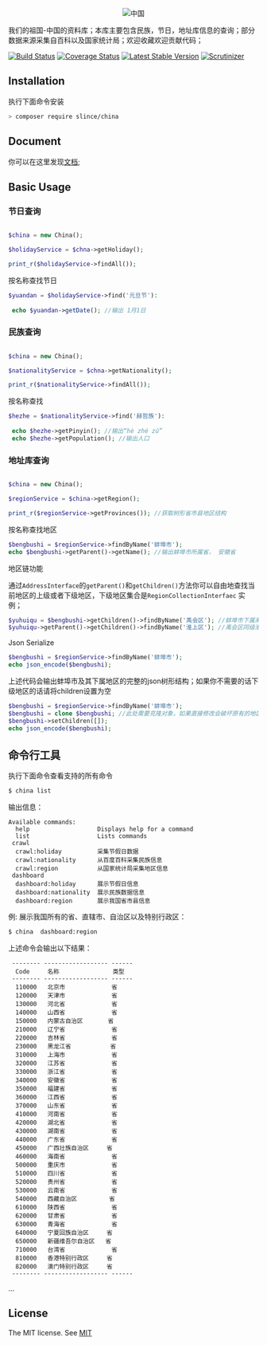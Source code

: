 <p align="center">
   <img src="https://raw.githubusercontent.com/slince/china/master/resources/china.png" alt="中国">
</p>

我们的祖国-中国的资料库；本库主要包含民族，节日，地址库信息的查询；部分数据来源采集自百科以及国家统计局；欢迎收藏欢迎贡献代码；

[![Build Status](https://img.shields.io/travis/slince/china/master.svg?style=flat-square)](https://travis-ci.org/slince/china)
[![Coverage Status](https://img.shields.io/codecov/c/github/slince/china.svg?style=flat-square)](https://codecov.io/github/slince/china)
[![Latest Stable Version](https://img.shields.io/packagist/v/slince/china.svg?style=flat-square&label=stable)](https://packagist.org/packages/slince/china)
[![Scrutinizer](https://img.shields.io/scrutinizer/g/slince/china.svg?style=flat-square)](https://scrutinizer-ci.com/g/slince/china/?branch=master)


## Installation

执行下面命令安装

```bash
> composer require slince/china
```

## Document

你可以在这里发现[文档](./resources/doc);

## Basic Usage

### 节日查询

```php

$china = new China();

$holidayService = $chna->getHoliday();

print_r($holidayService->findAll());

```
按名称查找节日

```php
$yuandan = $holidayService->find('元旦节'):
 
 echo $yuandan->getDate(); //输出 1月1日
```

### 民族查询

```php

$china = new China();

$nationalityService = $chna->getNationality();

print_r($nationalityService->findAll());

```

按名称查找

```php
$hezhe = $nationalityService->find('赫哲族'):
 
 echo $hezhe->getPinyin(); //输出“hè zhé zú”
 echo $hezhe->getPopulation(); //输出人口
```


### 地址库查询


```php

$china = new China();

$regionService = $china->getRegion();

print_r($regionService->getProvinces()); //获取树形省市县地区结构
```

按名称查找地区

```php
$bengbushi = $regionService->findByName('蚌埠市');
echo $bengbushi->getParent()->getName(); //输出蚌埠市所属省， 安徽省
```

地区链功能

通过`AddressInterface`的`getParent()`和`getChildren()`方法你可以自由地查找当前地区的上级或者下级地区，下级地区集合是`RegionCollectionInterfaec`
实例；

```php
$yuhuiqu = $bengbushi->getChildren()->findByName('禹会区'); //蚌埠市下属禹会区
$yuhuiqu->getParent()->getChildren()->findByName('淮上区'); //禹会区同级淮上区
```
Json Serialize

```php
$bengbushi = $regionService->findByName('蚌埠市');
echo json_encode($bengbushi);
```
上述代码会输出蚌埠市及其下属地区的完整的json树形结构；如果你不需要的话下级地区的话请将children设置为空

```php
$bengbushi = $regionService->findByName('蚌埠市');
$bengbushi = clone $bengbushi; //此处需要克隆对象，如果直接修改会破坏原有的地区树结构
$bengbushi->setChildren([]);
echo json_encode($bengbushi);
```

## 命令行工具

执行下面命令查看支持的所有命令

```bash
$ china list
```
输出信息：
```
Available commands:
  help                   Displays help for a command
  list                   Lists commands
 crawl
  crawl:holiday          采集节假日数据
  crawl:nationality      从百度百科采集民族信息
  crawl:region           从国家统计局采集地区信息
 dashboard
  dashboard:holiday      展示节假日信息
  dashboard:nationality  展示民族数据信息
  dashboard:region       展示我国省市县信息
```

例: 展示我国所有的省、直辖市、自治区以及特别行政区：

```bash
$ china  dashboard:region
```
上述命令会输出以下结果：

```
 -------- ------------------ ------
  Code     名称               类型
 -------- ------------------ ------
  110000   北京市             省
  120000   天津市             省
  130000   河北省             省
  140000   山西省             省
  150000   内蒙古自治区       省
  210000   辽宁省             省
  220000   吉林省             省
  230000   黑龙江省           省
  310000   上海市             省
  320000   江苏省             省
  330000   浙江省             省
  340000   安徽省             省
  350000   福建省             省
  360000   江西省             省
  370000   山东省             省
  410000   河南省             省
  420000   湖北省             省
  430000   湖南省             省
  440000   广东省             省
  450000   广西壮族自治区     省
  460000   海南省             省
  500000   重庆市             省
  510000   四川省             省
  520000   贵州省             省
  530000   云南省             省
  540000   西藏自治区         省
  610000   陕西省             省
  620000   甘肃省             省
  630000   青海省             省
  640000   宁夏回族自治区     省
  650000   新疆维吾尔自治区   省
  710000   台湾省             省
  810000   香港特别行政区     省
  820000   澳门特别行政区     省
 -------- ------------------ ------
```
...

## License

The MIT license. See [MIT](https://opensource.org/licenses/MIT)










